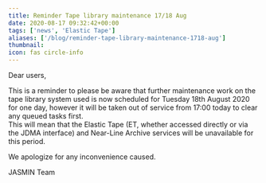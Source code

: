 ```yaml
---
title: Reminder Tape library maintenance 17/18 Aug
date: 2020-08-17 09:32:42+00:00
tags: ['news', 'Elastic Tape']
aliases: ['/blog/reminder-tape-library-maintenance-1718-aug']
thumbnail: 
icon: fas circle-info
---
```


Dear users,


This is a reminder to please be aware that further maintenance work on the tape library system used is now scheduled for Tuesday 18th August 2020 for one day, however it will be taken out of service from 17:00 today to clear any queued tasks first.  
This will mean that the Elastic Tape (ET, whether accessed directly or via the JDMA interface) and Near-Line Archive services will be unavailable for this period.


We apologize for any inconvenience caused.


JASMIN Team



